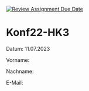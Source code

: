 [![Review Assignment Due Date](https://classroom.github.com/assets/deadline-readme-button-24ddc0f5d75046c5622901739e7c5dd533143b0c8e959d652212380cedb1ea36.svg)](https://classroom.github.com/a/eiPbPzWH)
# Konf22-HK3 
Datum: 11.07.2023

Vorname:

Nachname:

E-Mail: